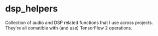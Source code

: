 # dsp_helpers
Collection of audio and DSP related functions that I use across projects. They're all comatible with (and use) TensorFlow 2 operations.
